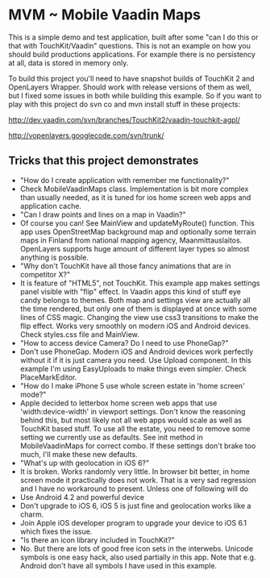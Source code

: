MVM ~ Mobile Vaadin Maps
========================

This is a simple demo and test application, built after some "can I do this or that with TouchKit/Vaadin" questions. This is not an example on how you should build productions applications. For example there is no persistency at all, data is stored in memory only.

To build this project you'll need to have snapshot builds of TouchKit 2 and
OpenLayers Wrapper. Should work with release versions of them as well, but I fixed some issues in both while building this example. So if you want to play with this project do svn co and mvn install stuff in these projects:

http://dev.vaadin.com/svn/branches/TouchKit2/vaadin-touchkit-agpl/

http://vopenlayers.googlecode.com/svn/trunk/


Tricks that this project demonstrates
-------------------------------------

 * "How do I create application with remember me functionality?"
  * Check MobileVaadinMaps class. Implementation is bit more complex than usually needed, as it is tuned for ios home screen web apps and application cache.
 * "Can I draw points and lines on a map in Vaadin?"
  * Of course you can! See MainView and updateMyRoute() function. This app uses OpenStreetMap background map and optionally some terrain maps in Finland from national mapping agency, Maanmittauslaitos. OpenLayers supports huge amount of different layer types so almost anything is possible.
 * "Why don't TouchKit have all those fancy animations that are in competitor X?"
  * It is feature of "HTML5", not TouchKit. This example app makes settings panel visible with "flip" effect. In Vaadin apps this kind of stuff eye candy belongs to themes. Both map and settings view are actually all the time rendered, but only one of them is displayed at once with some lines of CSS magic. Changing the view use css3 transitions to make the flip effect. Works very smoothly on modern iOS and Android devices. Check styles.css file and MainView.
 * "How to access device Camera? Do I need to use PhoneGap?"
  * Don't use PhoneGap. Modern iOS and Android devices work perfectly without it if it is just camera you need. Use Upload component. In this example I'm using EasyUploads to make things even simpler. Check PlaceMarkEditor.
 * "How do I make iPhone 5 use whole screen estate in 'home screen' mode?"
  * Apple decided to letterbox home screen web apps that use 'width:device-width' in viewport settings. Don't know the reasoning behind this, but most likely not all web apps would scale as well as TouchKit based stuff. To use all the estate, you need to remove some setting we currently use as defaults. See init method in MobileVaadinMaps for correct combo. If these settings don't brake too much, I'll make these new defaults.
 * "What's up with geolocation in iOS 6?"
  * It is broken. Works randomly very little. In browser bit better, in home screen mode it practically does not work. That is a very sad regression and I have no workaround to present. Unless one of following will do
   * Use Android 4.2 and powerful device
   * Don't upgrade to iOS 6, iOS 5 is just fine and geolocation works like a charm.
   * Join Apple iOS developer program to upgrade your device to iOS 6.1 which fixes the issue.
 * "Is there an icon library included in TouchKit?"
  * No. But there are lots of good free icon sets in the interwebs. Unicode symbols is one easy hack, also used partially in this app. Note that e.g. Android don't have all symbols I have used in this example.
   